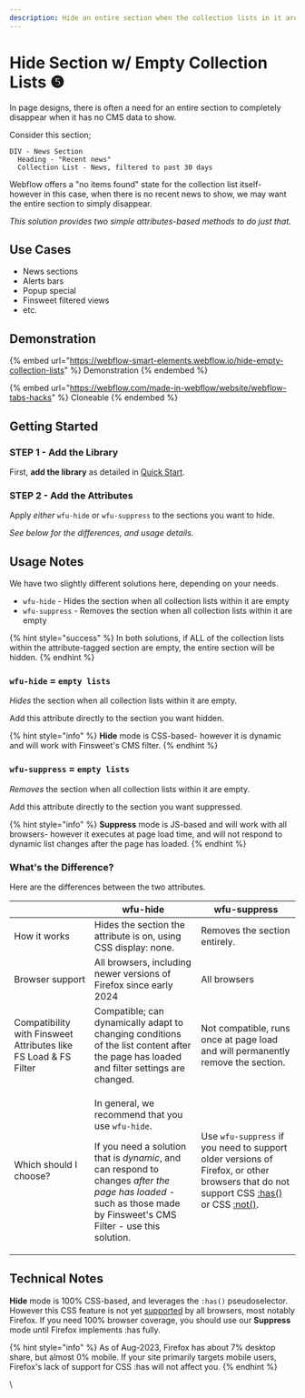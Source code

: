 ```yaml
---
description: Hide an entire section when the collection lists in it are empty
---
```


# Hide Section w/ Empty Collection Lists ❺

In page designs, there is often a need for an entire section to completely disappear when it has no CMS data to show.&#x20;

Consider this section;

```
DIV - News Section
  Heading - "Recent news"
  Collection List - News, filtered to past 30 days 
```

Webflow offers a "no items found" state for the collection list itself- however in this case, when there is no recent news to show, we may want the entire section to simply disappear.&#x20;

_This solution provides two simple attributes-based methods to do just that._&#x20;

## Use Cases

* News sections
* Alerts bars
* Popup special
* Finsweet filtered views &#x20;
* etc.&#x20;

## Demonstration <a href="#usage-notes" id="usage-notes"></a>

{% embed url="https://webflow-smart-elements.webflow.io/hide-empty-collection-lists" %}
Demonstration
{% endembed %}

{% embed url="https://webflow.com/made-in-webflow/website/webflow-tabs-hacks" %}
Cloneable
{% endembed %}

## Getting Started <a href="#getting-started-nocode" id="getting-started-nocode"></a>

### STEP 1 - Add the Library <a href="#step-1---add-the-library" id="step-1---add-the-library"></a>

First, **add the library** as detailed in [Quick Start](quick-start.md).&#x20;

### STEP 2 - Add the Attributes  <a href="#step-2---apply-wfu-hide-section-or-element-you-want-to-hide" id="step-2---apply-wfu-hide-section-or-element-you-want-to-hide"></a>

Apply _either_ `wfu-hide` or `wfu-suppress` to the sections you want to hide.&#x20;

_See below for the differences, and usage details._

## Usage Notes <a href="#usage-notes" id="usage-notes"></a>

We have two slightly different solutions here, depending on your needs. &#x20;

* `wfu-hide` - Hides the section when all collection lists within it are empty&#x20;
* `wfu-suppress` - Removes the section when all collection lists within it are empty&#x20;

{% hint style="success" %}
In both solutions, if ALL of the collection lists within the attribute-tagged section are empty, the entire section will be hidden.&#x20;
{% endhint %}

### `wfu-hide` = `empty lists`

_Hides_ the section when all collection lists within it are empty.&#x20;

Add this attribute directly to the section you want hidden. &#x20;

{% hint style="info" %}
**Hide** mode is CSS-based- however it is dynamic and will work with Finsweet's CMS filter.
{% endhint %}

### `wfu-suppress` = `empty lists`

_Removes_ the section when all collection lists within it are empty. &#x20;

Add this attribute directly to the section you want suppressed.&#x20;

{% hint style="info" %}
**Suppress** mode is JS-based and will work with all browsers- however it executes at page load time, and will not respond to dynamic list changes after the page has loaded.
{% endhint %}

### What's the Difference?&#x20;

Here are the differences between the two attributes.&#x20;

|                                                                 | wfu-hide                                                                                                                                                                                                                                                         | wfu-suppress                                                                                                                                                                                                      |
| --------------------------------------------------------------- | ---------------------------------------------------------------------------------------------------------------------------------------------------------------------------------------------------------------------------------------------------------------- | ----------------------------------------------------------------------------------------------------------------------------------------------------------------------------------------------------------------- |
| How it works                                                    | Hides the section the attribute is on, using CSS display: none.                                                                                                                                                                                                  | Removes the section entirely.                                                                                                                                                                                     |
| Browser support                                                 | All browsers, including newer versions of Firefox since early 2024                                                                                                                                                                                               | All browsers                                                                                                                                                                                                      |
| Compatibility with Finsweet Attributes like FS Load & FS Filter | Compatible; can dynamically adapt to changing conditions of the list content after the page has loaded and filter settings are changed.                                                                                                                          | Not compatible, runs once at page load and will permanently remove the section.                                                                                                                                   |
| Which should I choose?                                          | <p>In general, we recommend that you use <code>wfu-hide</code>.<br></p><p>If you need a solution that is <em>dynamic</em>, and can respond to changes <em>after the page has loaded</em> - such as those made by Finsweet's CMS Filter - use this solution. </p> | Use `wfu-suppress` if you need to support older versions of Firefox, or other browsers that do not support CSS [:has()](https://caniuse.com/css-has) or CSS [:not()](https://caniuse.com/mdn-css_selectors_not).  |



## Technical Notes <a href="#getting-started-nocode" id="getting-started-nocode"></a>

**Hide** mode is 100% CSS-based, and leverages the  `:has()` pseudoselector. However this CSS feature is not yet [supported](https://caniuse.com/css-has) by all browsers, most notably Firefox. If you need 100% browser coverage, you should use our **Suppress** mode until Firefox implements :has fully.&#x20;

{% hint style="info" %}
As of Aug-2023, Firefox has about 7% desktop share, but almost 0% mobile. If your site primarily targets mobile users, Firefox's lack of support for CSS :has will not affect you.&#x20;
{% endhint %}

\
